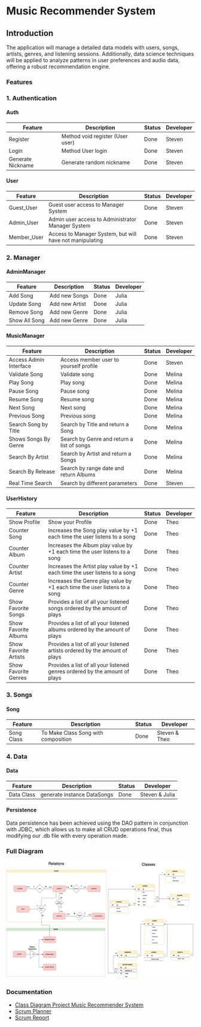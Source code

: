 # Music Recommender System

## Introduction
The application will manage a detailed data models with users, songs, artists, genres, and listening sessions. 
Additionally, data science techniques will be applied to analyze patterns in user preferences and audio data, offering a robust recommendation engine.

### Features

### 1. Authentication

#### Auth

| Feature           | Description                      | Status | Developer |
|-------------------|----------------------------------|--------|-----------|
| Register          | Method void register (User user) | Done   | Steven    |
| Login             | Method User login                | Done   | Steven    |
| Generate Nickname | Generate random nickname         | Done   | Steven    |

#### User

| Feature       | Description                                              | Status | Developer |
|---------------|----------------------------------------------------------|--------|-----------|
| Guest_User    | Guest user access to Manager System                      | Done   | Steven    |  
| Admin_User    | Admin user access to Administrator Manager System        | Done   | Steven    |
| Member_User   | Access to Manager System, but will have not manipulating | Done   | Steven    |


### 2. Manager
#### AdminManager

| Feature       | Description    | Status | Developer |
|---------------|----------------|--------|-----------|
| Add Song      | Add new Songs  | Done   | Julia     |
| Update Song   | Add new Artist | Done   | Julia     |
| Remove Song   | Add new Genre  | Done   | Julia     |
| Show All Song | Add new Genre  | Done   | Julia     |


#### MusicManager

| Feature                | Description                                | Status | Developer |
|------------------------|--------------------------------------------|--|-----------|
| Access Admin Interface | Access member user to yourself profile     | Done | Steven    |
| Validate Song          | Validate song                              | Done | Melina    |
| Play Song              | Play song                                  | Done | Melina    |
| Pause Song             | Pause song                                 | Done | Melina    |
| Resume Song            | Resume song                                | Done | Melina    |
| Next Song              | Next song                                  | Done | Melina    |
| Previous Song          | Previous song                              | Done | Melina    |
| Search Song by Title   | Search by Title and return a Song          | Done | Melina    |
| Shows Songs By Genre   | Search by Genre and return a list of songs | Done | Melina    |
| Search By Artist       | Search by Artist and return a Songs        | Done | Melina    |
| Search By Release      | Search by range date and return Albums     | Done | Melina    |
| Real Time Search       | Search by different parameters             | Done | Steven    |

#### UserHistory

| Feature               | Description                                                                 | Status | Developer |
|-----------------------|-----------------------------------------------------------------------------|--|--------|
| Show Profile          | Show your Profile                                                           | Done | Theo   |
| Counter Song   |Increases the Song play value by +1 each time the user listens to a song   | Done | Theo   |
| Counter Album   |Increases the Album play value by +1 each time the user listens to a song   | Done | Theo   |
| Counter Artist   |Increases the Artist play value by +1 each time the user listens to a song   | Done | Theo   |
| Counter Genre   |Increases the Genre play value by +1 each time the user listens to a song   | Done | Theo   |
| Show Favorite Songs   | Provides a list of all your listened songs ordered by the amount of plays   | Done | Theo   |
| Show Favorite Albums  | Provides a list of all your listened albums ordered by the amount of plays  | Done | Theo   |
| Show Favorite Artists | Provides a list of all your listened artists ordered by the amount of plays | Done | Theo   |
| Show Favorite Genres  | Provides a list of all your listened genres ordered by the amount of plays  | Done | Theo   | 

### 3. Songs

#### Song

| Feature           | Description                         | Status | Developer     |
|-------------------|-------------------------------------|--------|---------------|
| Song Class        | To Make Class Song with composition | Done   | Steven & Theo |

### 4. Data

#### Data

| Feature    | Description                 | Status | Developer      |
|------------|-----------------------------|--------|----------------| 
| Data Class | generate instance DataSongs | Done   | Steven & Julia | 


#### Persistence
Data persistence has been achieved using the DAO pattern in conjunction with JDBC, which allows us to make all CRUD operations final, thus modifying our .db file with every operation made.


### Full Diagram
![Full_Final_Diagram.png](img/Full_Final_Diagram.png)

### Documentation
+ [Class Diagram Project Music Recommender System](https://drive.google.com/file/d/1MyUBq26KPAK9u_2woxgmZ2RzWKvhw6Um/view?usp=sharing)
+ [Scrum Planner](https://docs.google.com/spreadsheets/d/1gc2yvXXn4HAeMKqH-eTxVGBWNAgkBP_EXLDWSs1fjcQ/edit?usp=sharing)
+ [Scrum Report](https://docs.google.com/document/d/1i74uvANGPbzYQX3pflOqah5UxF3w0kFpW3wvfyKNrE0/edit?usp=sharing)

